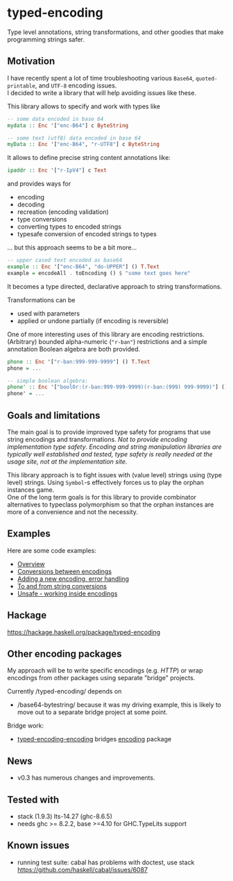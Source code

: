 # typed-encoding
Type level annotations, string transformations, and other goodies that make programming strings safer.

## Motivation
I have recently spent a lot of time troubleshooting various `Base64`, `quoted-printable`, and `UTF-8` encoding issues.  
I decided to write a library that will help avoiding issues like these.

This library allows to specify and work with types like

```Haskell
-- some data encoded in base 64
mydata :: Enc '["enc-B64"] c ByteString

-- some text (utf8) data encoded in base 64 
myData :: Enc '["enc-B64", "r-UTF8"] c ByteString
```

It allows to define precise string content annotations like:

```Haskell
ipaddr :: Enc '["r-IpV4"] c Text
```

and provides ways for 

- encoding
- decoding
- recreation (encoding validation)
- type conversions
- converting types to encoded strings
- typesafe conversion of encoded strings to types

... but this approach seems to be a bit more...

```Haskell
-- upper cased text encoded as base64
example :: Enc '["enc-B64", "do-UPPER"] () T.Text
example = encodeAll . toEncoding () $ "some text goes here"
```

It becomes a type directed, declarative approach to string transformations.

Transformations can be

- used with parameters
- applied or undone partially (if encoding is reversible)

One of more interesting uses of this library are encoding restrictions.   
(Arbitrary) bounded alpha-numeric (`"r-ban"`) restrictions 
and a simple annotation Boolean algebra are both provided.

```Haskell
phone :: Enc '["r-ban:999-999-9999"] () T.Text
phone = ...

-- simple boolean algebra:
phone' :: Enc '["boolOr:(r-ban:999-999-9999)(r-ban:(999) 999-9999)"] () T.Text
phone' = ...
```

## Goals and limitations

The main goal is to provide improved type safety for programs that use string encodings and 
transformations.  _Not to provide encoding implementation type safety_. 
_Encoding and string manipulation libraries are typically well established and tested, type safety is really needed at the usage site, not at the implementation site_.

This library approach is to fight issues with (value level) strings using (type level) strings. Using `Symbol`-s effectively forces us to play the orphan instances game.   
One of the long term goals is for this library to provide combinator alternatives to typeclass polymorphism so that the orphan instances are more of a convenience and not the necessity.  


## Examples 

Here are some code examples:

- [Overview](src/Examples/TypedEncoding/Overview.hs)
- [Conversions between encodings](src/Examples/TypedEncoding/Conversions.hs)
- [Adding a new encoding, error handling](src/Examples/TypedEncoding/Instances/DiySignEncoding.hs)
- [To and from string conversions](src/Examples/TypedEncoding/ToEncString.hs)
- [Unsafe - working inside encodings](src/Examples/TypedEncoding/Unsafe.hs)
 

## Hackage

https://hackage.haskell.org/package/typed-encoding

## Other encoding packages

My approach will be to write specific encodings (e.g. _HTTP_) or wrap encodings from other packages using separate "bridge" projects.

Currently /typed-encoding/ depends on

- /base64-bytestring/ because it was my driving example, this is likely to move out to a separate bridge project at some point. 

Bridge work:

- [typed-encoding-encoding](https://github.com/rpeszek/typed-encoding-encoding) bridges [encoding](https://github.com/dmwit/encoding) package

## News 

- v0.3 has numerous changes and improvements. 

## Tested with

- stack (1.9.3) lts-14.27 (ghc-8.6.5)
- needs ghc >= 8.2.2, base >=4.10 for GHC.TypeLits support

## Known issues

- running test suite: cabal has problems with doctest, use stack  
   https://github.com/haskell/cabal/issues/6087   
